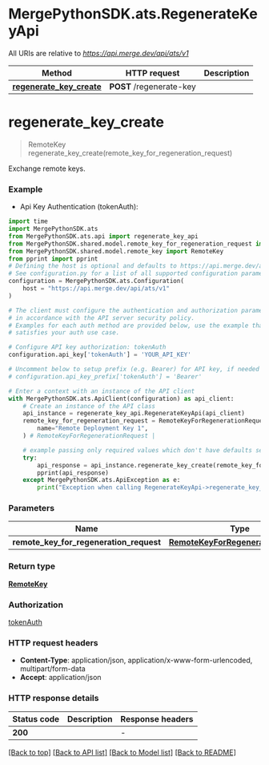 # MergePythonSDK.ats.RegenerateKeyApi

All URIs are relative to *https://api.merge.dev/api/ats/v1*

Method | HTTP request | Description
------------- | ------------- | -------------
[**regenerate_key_create**](RegenerateKeyApi.md#regenerate_key_create) | **POST** /regenerate-key | 


# **regenerate_key_create**
> RemoteKey regenerate_key_create(remote_key_for_regeneration_request)



Exchange remote keys.

### Example

* Api Key Authentication (tokenAuth):

```python
import time
import MergePythonSDK.ats
from MergePythonSDK.ats.api import regenerate_key_api
from MergePythonSDK.shared.model.remote_key_for_regeneration_request import RemoteKeyForRegenerationRequest
from MergePythonSDK.shared.model.remote_key import RemoteKey
from pprint import pprint
# Defining the host is optional and defaults to https://api.merge.dev/api/ats/v1
# See configuration.py for a list of all supported configuration parameters.
configuration = MergePythonSDK.ats.Configuration(
    host = "https://api.merge.dev/api/ats/v1"
)

# The client must configure the authentication and authorization parameters
# in accordance with the API server security policy.
# Examples for each auth method are provided below, use the example that
# satisfies your auth use case.

# Configure API key authorization: tokenAuth
configuration.api_key['tokenAuth'] = 'YOUR_API_KEY'

# Uncomment below to setup prefix (e.g. Bearer) for API key, if needed
# configuration.api_key_prefix['tokenAuth'] = 'Bearer'

# Enter a context with an instance of the API client
with MergePythonSDK.ats.ApiClient(configuration) as api_client:
    # Create an instance of the API class
    api_instance = regenerate_key_api.RegenerateKeyApi(api_client)
    remote_key_for_regeneration_request = RemoteKeyForRegenerationRequest(
        name="Remote Deployment Key 1",
    ) # RemoteKeyForRegenerationRequest | 

    # example passing only required values which don't have defaults set
    try:
        api_response = api_instance.regenerate_key_create(remote_key_for_regeneration_request)
        pprint(api_response)
    except MergePythonSDK.ats.ApiException as e:
        print("Exception when calling RegenerateKeyApi->regenerate_key_create: %s\n" % e)
```


### Parameters

Name | Type | Description  | Notes
------------- | ------------- | ------------- | -------------
 **remote_key_for_regeneration_request** | [**RemoteKeyForRegenerationRequest**](RemoteKeyForRegenerationRequest.md)|  |

### Return type

[**RemoteKey**](RemoteKey.md)

### Authorization

[tokenAuth](../README.md#tokenAuth)

### HTTP request headers

 - **Content-Type**: application/json, application/x-www-form-urlencoded, multipart/form-data
 - **Accept**: application/json


### HTTP response details

| Status code | Description | Response headers |
|-------------|-------------|------------------|
**200** |  |  -  |

[[Back to top]](#) [[Back to API list]](../README.md#documentation-for-api-endpoints) [[Back to Model list]](../README.md#documentation-for-models) [[Back to README]](../README.md)

